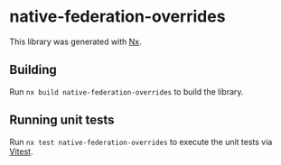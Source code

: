 # native-federation-overrides

This library was generated with [Nx](https://nx.dev).

## Building

Run `nx build native-federation-overrides` to build the library.

## Running unit tests

Run `nx test native-federation-overrides` to execute the unit tests via [Vitest](https://vitest.dev/).
